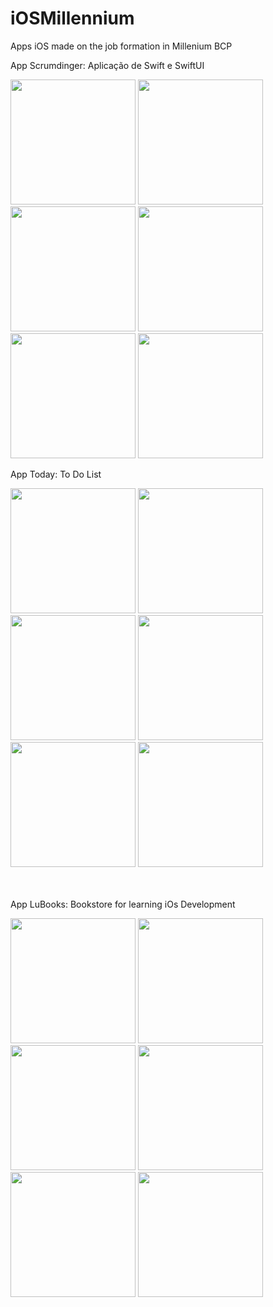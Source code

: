 # iOSMillennium
Apps iOS made on the job formation in Millenium BCP<p>

App Scrumdinger: Aplicação de Swift e SwiftUI<p>
<img src="https://github.com/LuciaBarrela/iOsLucia/assets/134049391/c5cef455-6506-4e4e-ae4c-d75599acbd48" width="200">
<img src="https://github.com/LuciaBarrela/iOsLucia/assets/134049391/b79c8940-d822-4a1f-b916-5148b65b36a0" width="200">
<img src="https://github.com/LuciaBarrela/iOsLucia/assets/134049391/0b1c36ec-68db-4470-88b9-9d112aefb868" width="200">
<img src="https://github.com/LuciaBarrela/iOsLucia/assets/134049391/c8a181f3-ed85-49ae-863f-149b808ba378" width="200">
<img src="https://github.com/LuciaBarrela/iOsLucia/assets/134049391/5d38e189-c6a3-4362-9a1f-9361493ae8cf" width="200">
<img src="https://github.com/LuciaBarrela/iOsLucia/assets/134049391/9d085ccd-35c7-4e1d-8205-4cdbfdc6608d" width="200">


App Today: To Do List<p>

<img src="https://github.com/LuciaBarrela/iOsLucia/assets/134049391/d91e461c-76f8-4446-acea-61cb840fd801" width="200">
<img src="https://github.com/LuciaBarrela/iOsLucia/assets/134049391/ad36de63-6eca-465b-bb8e-2c6dc493482f" width="200">
<img src="https://github.com/LuciaBarrela/iOsLucia/assets/134049391/d1999269-2421-4956-b72c-66e42dfb6849" width="200">
<img src="https://github.com/LuciaBarrela/iOsLucia/assets/134049391/27fe97a9-ea4b-48fa-962b-b8cb62af0ed3" width="200">
<img src="https://github.com/LuciaBarrela/iOsLucia/assets/134049391/1ec978f2-b321-4ab1-a3d9-7ab45bb602bc" width="200">
<img src="https://github.com/LuciaBarrela/iOsLucia/assets/134049391/718f6a6a-10d7-4006-bd57-05afcf9e8d86" width="200">

<br><br>
App LuBooks: Bookstore for learning iOs Development<p>

<img src="https://github.com/LuciaBarrela/iOsLucia/assets/134049391/1b27c859-d7ca-4111-bfb2-7813503553e5" width="200">
<img src="https://github.com/LuciaBarrela/iOsLucia/assets/134049391/08849531-9515-4463-a2ef-75655434f33a" width="200">
<img src="https://github.com/LuciaBarrela/iOsLucia/assets/134049391/ab2f50fa-0e23-4da0-a34a-5a07d4d6cd52" width="200">
<img src="https://github.com/LuciaBarrela/iOsLucia/assets/134049391/d2d7bdbf-835f-4802-ab50-5850a04cd9ec" width="200">
<img src="https://github.com/LuciaBarrela/iOsLucia/assets/134049391/0127a85b-88ed-4548-a7c9-702ac891c254" width="200">
<img src="https://github.com/LuciaBarrela/iOsLucia/assets/134049391/97dee65b-47b7-44cf-81bb-b4989e93ea89" width="200">
